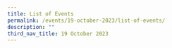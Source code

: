 ```yaml
---
title: List of Events
permalink: /events/19-october-2023/list-of-events/
description: ""
third_nav_title: 19 October 2023
---
```

